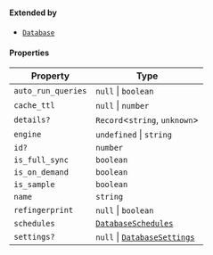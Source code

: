 #### Extended by

* [`Database`](Database.md)

#### Properties

| Property                                         | Type                                                |
| ------------------------------------------------ | --------------------------------------------------- |
| <a id="auto_run_queries"></a> `auto_run_queries` | `null` \| `boolean`                                 |
| <a id="cache_ttl"></a> `cache_ttl`               | `null` \| `number`                                  |
| <a id="details"></a> `details?`                  | `Record`<`string`, `unknown`>                       |
| <a id="engine"></a> `engine`                     | `undefined` \| `string`                             |
| <a id="id"></a> `id?`                            | `number`                                            |
| <a id="is_full_sync"></a> `is_full_sync`         | `boolean`                                           |
| <a id="is_on_demand"></a> `is_on_demand`         | `boolean`                                           |
| <a id="is_sample"></a> `is_sample`               | `boolean`                                           |
| <a id="name"></a> `name`                         | `string`                                            |
| <a id="refingerprint"></a> `refingerprint`       | `null` \| `boolean`                                 |
| <a id="schedules"></a> `schedules`               | [`DatabaseSchedules`](DatabaseSchedules.md)         |
| <a id="settings"></a> `settings?`                | `null` \| [`DatabaseSettings`](DatabaseSettings.md) |
